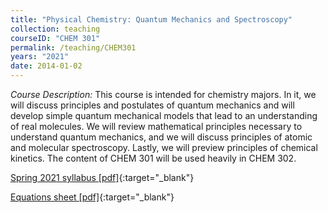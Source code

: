 ```yaml
---
title: "Physical Chemistry: Quantum Mechanics and Spectroscopy"
collection: teaching
courseID: "CHEM 301"
permalink: /teaching/CHEM301
years: "2021"
date: 2014-01-02
---
```


*Course Description:*
This course is intended for chemistry majors. In it, we will discuss principles and postulates of quantum mechanics and will develop simple quantum mechanical models that lead to an understanding of real molecules. We will review mathematical principles necessary to understand quantum mechanics, and we will discuss principles of atomic and molecular spectroscopy. Lastly, we will preview principles of chemical kinetics. The content of CHEM 301 will be used heavily in CHEM 302.

[Spring 2021 syllabus [pdf]](/files/CHEM301_F2021_Syllabus.pdf){:target="_blank"}

[Equations sheet [pdf]](/files/CHEM301eqsheet.pdf){:target="_blank"}
